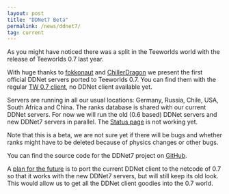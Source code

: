 ```yaml
---
layout: post
title: "DDNet7 Beta"
permalink: /news/ddnet7/
tag: current
---
```


As you might have noticed there was a split in the Teeworlds world with the release of Teeworlds 0.7 last year.

With huge thanks to [fokkonaut](/players/fokkonaut) and [ChillerDragon](/players/ChillerDragon/) we present the first official DDNet servers ported to Teeworlds 0.7. You can find them with the regular [TW 0.7 client](https://teeworlds.com/?page=downloads), no DDNet client available yet.

Servers are running in all our usual locations: Germany, Russia, Chile, USA, South Africa and China. The ranks database is shared with our current DDNet servers. For now we will run the old (0.6 based) DDNet servers and new DDNet7 servers in parallel. The [Status page](https://ddnet.tw/status/) is not working yet.

Note that this is a beta, we are not sure yet if there will be bugs and whether ranks might have to be deleted because of physics changes or other bugs.

You can find the source code for the DDNet7 project on [GitHub](https://github.com/ddnet/ddnet7).

A [plan for the future](https://github.com/ddnet/ddnet/issues/1906) is to port the current DDNet client to the netcode of 0.7 so that it works with the new DDNet7 servers, but will still keep its old look. This would allow us to get all the DDNet client goodies into the 0.7 world.
